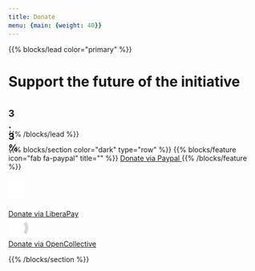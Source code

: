 ```yaml
---
title: Donate
menu: {main: {weight: 40}}
---
```


{{% blocks/lead color="primary" %}}
# Support the future of the initiative
<br/>
<div class="progress" style="height: 30px; ">
  <div class="progress-bar progress-bar-striped bg-success" role="progressbar" style="width: 3.3%; font-size: 14pt; font-weight: bold;" aria-valuenow="30" aria-valuemin="0" aria-valuemax="933">3.3%</div>
</div>

{{% /blocks/lead %}}

{{% blocks/section color="dark" type="row" %}}
{{% blocks/feature icon="fab fa-paypal" title="" %}}
<a class="btn btn-lg btn-primary me-3 mb-4" href="https://www.paypal.me/liberodark"> 
  Donate via Paypal
</a>
{{% /blocks/feature %}}

<div class="col-lg-4 mb-5 mb-lg-0 text-center">
    <div class="mb-4 h1">
        <img src="./libera-pay.png" height="40px">
    </div>
    <h4 class="h3"></h4>
    <div class="mb-0">
        <a class="btn btn-lg btn-primary me-3 mb-4" href="https://liberapay.com/liberodark/donate"> 
            Donate via LiberaPay
        </a>
    </div>
</div>

<div class="col-lg-4 mb-5 mb-lg-0 text-center">
<div class="mb-4 h1">
    <img src="./open-collective.png" height="40px">
</div>
<div class="mb-0">
    <a class="btn btn-lg btn-primary me-3 mb-4" href="https://opencollective.com/open-riscv-initiative" "> 
        Donate via OpenCollective
    </a>
</div>
</div>

{{% /blocks/section %}}